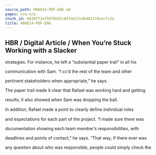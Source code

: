 ```yaml
---
source_path: H06D14-PDF-ENG.md
pages: n/a-n/a
chunk_id: 6839ff3af50f8b55c85fde17cd6d01178cecfc2e
title: H06D14-PDF-ENG
---
```

## HBR / Digital Article / When You’re Stuck Working with a Slacker

strategies. For instance, he left a “substantial paper trail” in all his

communication with Sam. “I cc’d the rest of the team and other

pertinent stakeholders when appropriate,” he says.

The paper trail made it clear that Rafael was working hard and getting

results; it also showed when Sam was dropping the ball.

In addition, Rafael made a point to clearly deﬁne individual roles

and expectations for each part of the project. “I made sure there was

documentation showing each team member’s responsibilities, with

deadlines and points of contact,” he says. “That way, if there ever was

any question about who was responsible, people could simply check the

